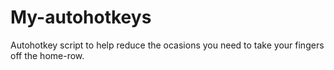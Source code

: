 # My-autohotkeys
Autohotkey script to help reduce the ocasions you need to take your fingers off the home-row.
